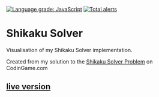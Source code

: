 [![Language grade: JavaScript](https://img.shields.io/lgtm/grade/javascript/g/Klemek/ShikakuSolver.svg?logo=lgtm&logoWidth=18)](https://lgtm.com/projects/g/Klemek/ShikakuSolver/context:javascript)
[![Total alerts](https://img.shields.io/lgtm/alerts/g/Klemek/ShikakuSolver.svg?logo=lgtm&logoWidth=18)](https://lgtm.com/projects/g/Klemek/ShikakuSolver/alerts/)

# Shikaku Solver

Visualisation of my Shikaku Solver implementation.

Created from my solution to the [Shikaku Solver Problem](https://www.codingame.com/ide/puzzle/shikaku-solver) on CodinGame.com

## [live version](https://klemek.github.io/ShikakuSolver/)
